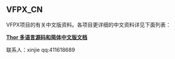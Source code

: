 ## VFPX_CN
VFPX项目的有关中文版资料。各项目更详细的中文资料详见下面列表：

**[Thor 多语言源码和简体中文版文档](https://github.com/vfp9/Thor_CN)**

联系人：xinjie
qq:411618689
